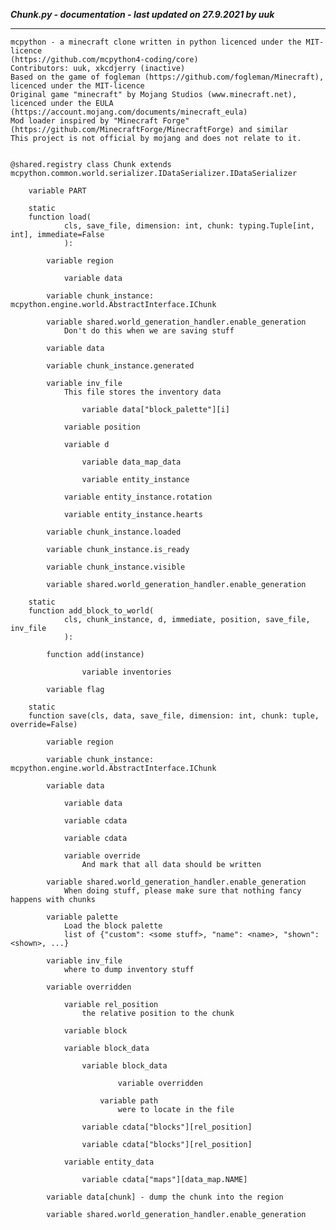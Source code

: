 ***Chunk.py - documentation - last updated on 27.9.2021 by uuk***
___

    mcpython - a minecraft clone written in python licenced under the MIT-licence 
    (https://github.com/mcpython4-coding/core)
    Contributors: uuk, xkcdjerry (inactive)
    Based on the game of fogleman (https://github.com/fogleman/Minecraft), licenced under the MIT-licence
    Original game "minecraft" by Mojang Studios (www.minecraft.net), licenced under the EULA
    (https://account.mojang.com/documents/minecraft_eula)
    Mod loader inspired by "Minecraft Forge" (https://github.com/MinecraftForge/MinecraftForge) and similar
    This project is not official by mojang and does not relate to it.


    @shared.registry class Chunk extends mcpython.common.world.serializer.IDataSerializer.IDataSerializer

        variable PART

        static
        function load(
                cls, save_file, dimension: int, chunk: typing.Tuple[int, int], immediate=False
                ):

            variable region

                variable data

            variable chunk_instance: mcpython.engine.world.AbstractInterface.IChunk

            variable shared.world_generation_handler.enable_generation
                Don't do this when we are saving stuff

            variable data

            variable chunk_instance.generated

            variable inv_file
                This file stores the inventory data

                    variable data["block_palette"][i]

                variable position

                variable d

                    variable data_map_data

                    variable entity_instance

                variable entity_instance.rotation

                variable entity_instance.hearts

            variable chunk_instance.loaded

            variable chunk_instance.is_ready

            variable chunk_instance.visible

            variable shared.world_generation_handler.enable_generation

        static
        function add_block_to_world(
                cls, chunk_instance, d, immediate, position, save_file, inv_file
                ):

            function add(instance)

                    variable inventories

            variable flag

        static
        function save(cls, data, save_file, dimension: int, chunk: tuple, override=False)

            variable region

            variable chunk_instance: mcpython.engine.world.AbstractInterface.IChunk

            variable data

                variable data

                variable cdata

                variable cdata

                variable override
                    And mark that all data should be written

            variable shared.world_generation_handler.enable_generation
                When doing stuff, please make sure that nothing fancy happens with chunks

            variable palette
                Load the block palette
                list of {"custom": <some stuff>, "name": <name>, "shown": <shown>, ...}

            variable inv_file
                where to dump inventory stuff

            variable overridden

                variable rel_position
                    the relative position to the chunk

                variable block

                variable block_data

                    variable block_data

                            variable overridden

                        variable path
                            were to locate in the file

                    variable cdata["blocks"][rel_position]

                    variable cdata["blocks"][rel_position]

                variable entity_data

                    variable cdata["maps"][data_map.NAME]

            variable data[chunk] - dump the chunk into the region

            variable shared.world_generation_handler.enable_generation